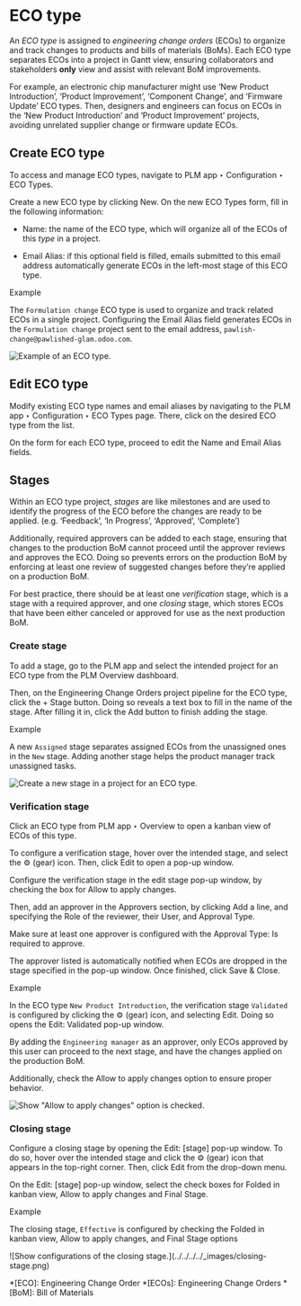 # ECO type

An _ECO type_ is assigned to _engineering change orders_ (ECOs) to organize
and track changes to products and bills of materials (BoMs). Each ECO type
separates ECOs into a project in Gantt view, ensuring collaborators and
stakeholders **only** view and assist with relevant BoM improvements.

For example, an electronic chip manufacturer might use ‘New Product
Introduction’, ‘Product Improvement’, ‘Component Change’, and ‘Firmware
Update’ ECO types. Then, designers and engineers can focus on ECOs in the ‘New
Product Introduction’ and ‘Product Improvement’ projects, avoiding unrelated
supplier change or firmware update ECOs.

## Create ECO type

To access and manage ECO types, navigate to PLM app ‣ Configuration ‣ ECO
Types.

Create a new ECO type by clicking New. On the new ECO Types form, fill in the
following information:

  * Name: the name of the ECO type, which will organize all of the ECOs of this _type_ in a project.

  * Email Alias: if this optional field is filled, emails submitted to this email address automatically generate ECOs in the left-most stage of this ECO type.

Example

The `Formulation change` ECO type is used to organize and track related ECOs
in a single project. Configuring the Email Alias field generates ECOs in the
`Formulation change` project sent to the email address, `pawlish-
change@pawlished-glam.odoo.com`.

![Example of an ECO type.](../../../../_images/create-eco-type.png)

## Edit ECO type

Modify existing ECO type names and email aliases by navigating to the PLM app
‣ Configuration ‣ ECO Types page. There, click on the desired ECO type from
the list.

On the form for each ECO type, proceed to edit the Name and Email Alias
fields.

## Stages

Within an ECO type project, _stages_ are like milestones and are used to
identify the progress of the ECO before the changes are ready to be applied.
(e.g. ‘Feedback’, ‘In Progress’, ‘Approved’, ‘Complete’)

Additionally, required approvers can be added to each stage, ensuring that
changes to the production BoM cannot proceed until the approver reviews and
approves the ECO. Doing so prevents errors on the production BoM by enforcing
at least one review of suggested changes before they’re applied on a
production BoM.

For best practice, there should be at least one _verification_ stage, which is
a stage with a required approver, and one _closing_ stage, which stores ECOs
that have been either canceled or approved for use as the next production BoM.

### Create stage

To add a stage, go to the PLM app and select the intended project for an ECO
type from the PLM Overview dashboard.

Then, on the Engineering Change Orders project pipeline for the ECO type,
click the \+ Stage button. Doing so reveals a text box to fill in the name of
the stage. After filling it in, click the Add button to finish adding the
stage.

Example

A new `Assigned` stage separates assigned ECOs from the unassigned ones in the
`New` stage. Adding another stage helps the product manager track unassigned
tasks.

![Create a new stage in a project for an ECO
type.](../../../../_images/create-stage.png)

### Verification stage

Click an ECO type from PLM app ‣ Overview to open a kanban view of ECOs of
this type.

To configure a verification stage, hover over the intended stage, and select
the ⚙️ (gear) icon. Then, click Edit to open a pop-up window.

Configure the verification stage in the edit stage pop-up window, by checking
the box for Allow to apply changes.

Then, add an approver in the Approvers section, by clicking Add a line, and
specifying the Role of the reviewer, their User, and Approval Type.

Make sure at least one approver is configured with the Approval Type: Is
required to approve.

The approver listed is automatically notified when ECOs are dropped in the
stage specified in the pop-up window. Once finished, click Save & Close.

Example

In the ECO type `New Product Introduction`, the verification stage `Validated`
is configured by clicking the ⚙️ (gear) icon, and selecting Edit. Doing so
opens the Edit: Validated pop-up window.

By adding the `Engineering manager` as an approver, only ECOs approved by this
user can proceed to the next stage, and have the changes applied on the
production BoM.

Additionally, check the Allow to apply changes option to ensure proper
behavior.

![Show "Allow to apply changes" option is
checked.](../../../../_images/verification-stage.png)

### Closing stage

Configure a closing stage by opening the Edit: [stage] pop-up window. To do
so, hover over the intended stage and click the ⚙️ (gear) icon that appears in
the top-right corner. Then, click Edit from the drop-down menu.

On the Edit: [stage] pop-up window, select the check boxes for Folded in
kanban view, Allow to apply changes and Final Stage.

Example

The closing stage, `Effective` is configured by checking the Folded in kanban
view, Allow to apply changes, and Final Stage options

![Show configurations of the closing stage.](../../../../_images/closing-
stage.png)

  *[ECO]: Engineering Change Order
  *[ECOs]: Engineering Change Orders
  *[BoM]: Bill of Materials

